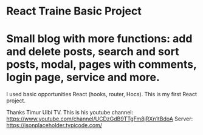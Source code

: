 # React Traine Basic Project
# Small blog with more functions: add and delete posts, search and sort posts, modal, pages with comments, login page, service and more.
I used basic opportunities React (hooks, router, Hocs).
This is my first React project.

Thanks Timur Ulbi TV.
This is his youtube channel: https://www.youtube.com/channel/UCDzGdB9TTgFm8jRXn1tBdoA
Server: https://jsonplaceholder.typicode.com/
